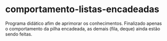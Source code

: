 # comportamento-listas-encadeadas
Programa didático afim de aprimorar os conhecimentos. Finalizado apenas o comportamento da pilha encadeada, as demais (fila, deque) ainda estão sendo feitas.
